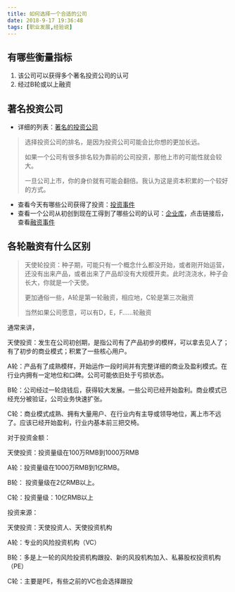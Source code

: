 ```yaml
---
title: 如何选择一个合适的公司
date: 2018-9-17 19:36:48
tags: [职业发展,经验说]
---
```


## 有哪些衡量指标

1. 该公司可以获得多个著名投资公司的认可
2. 经过B轮或以上融资

## 著名投资公司

- 详细的列表：[著名的投资公司](https://zdb.pedaily.cn/company/)

> 选择投资公司的排名，是因为投资公司可能会比你想的更加长远。
>
> 如果一个公司有很多排名较为靠前的公司投资，那他上市的可能性就会较大。
>
> 一旦公司上市，你的身价就有可能会翻倍。我认为这是资本积累的一个较好的方式。

- 查看今天有哪些公司获得了投资：[投资事件](https://zdb.pedaily.cn/inv/)
- 查看一个公司从初创到现在工得到了哪些公司的认可：[企业库](https://zdb.pedaily.cn/enterprise/)，点击链接后，查看[融资事件](https://zdb.pedaily.cn/enterprise/show65701/#inv-box)

## 各轮融资有什么区别

> 天使轮投资：种子期，可能只有一个概念什么都没开始，或者刚开始运营，还没有出来产品，或者出来了产品却没有大规模开卖。此时浇浇水，种子会长大，你就是一个天使。
>
> 更加通俗一些，A轮是第一轮融资，相应地，C轮是第三次融资
>
> 当然如果公司愿意，可以有D，E，F……轮融资

通常来讲，

天使投资：发生在公司初创期，是指公司有了产品初步的模样，可以拿去见人了；有了初步的商业模式；积累了一些核心用户。

A轮：产品有了成熟模样，开始运作一段时间并有完整详细的商业及盈利模式。在行业内拥有一定地位和口碑。公司可能依旧处于亏损状态。

B轮：公司经过一轮烧钱后，获得较大发展。一些公司已经开始盈利。商业模式已经充分被验证，公司业务快速扩张。

C轮：商业模式成熟、拥有大量用户、在行业内有主导或领导地位，离上市不远了。应该已经开始盈利，行业内基本前三把交椅。

对于投资金额：

天使投资：投资量级在100万RMB到1000万RMB

A轮：投资量级在1000万RMB到1亿RMB。

B轮： 投资量级在2亿RMB以上。

C轮：投资量级：10亿RMB以上

投资来源：

天使投资：天使投资人、天使投资机构

A轮：专业的风险投资机构（VC）

B轮：多是上一轮的风险投资机构跟投、新的风投机构加入、私募股权投资机构（PE）

C轮：主要是PE，有些之前的VC也会选择跟投